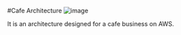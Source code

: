 #Cafe Architecture
![image](https://github.com/YashKarande/AWS/assets/100131156/1dd06ad9-8c05-4d85-9963-0fb6b692adf6)

It is an architecture designed for a cafe business on AWS. 
